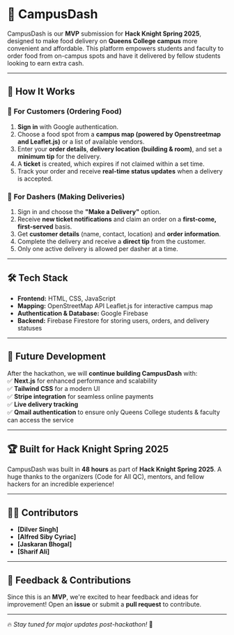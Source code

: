 # 🚀 CampusDash  

CampusDash is our **MVP** submission for **Hack Knight Spring 2025**, designed to make food delivery on **Queens College campus** more convenient and affordable. This platform empowers students and faculty to order food from on-campus spots and have it delivered by fellow students looking to earn extra cash.  

---

## 📌 How It Works  

### 🛒 **For Customers (Ordering Food)**  
1. **Sign in** with Google authentication.  
2. Choose a food spot from a **campus map (powered by Openstreetmap and Leaflet.js)** or a list of available vendors.  
3. Enter your **order details**, **delivery location (building & room)**, and set a **minimum tip** for the delivery.  
4. A **ticket** is created, which expires if not claimed within a set time.  
5. Track your order and receive **real-time status updates** when a delivery is accepted.  

### 🚴 **For Dashers (Making Deliveries)**  
1. Sign in and choose the **"Make a Delivery"** option.  
2. Receive **new ticket notifications** and claim an order on a **first-come, first-served** basis.  
3. Get **customer details** (name, contact, location) and **order information**.  
4. Complete the delivery and receive a **direct tip** from the customer.  
5. Only one active delivery is allowed per dasher at a time.  

---

## 🛠 Tech Stack  

- **Frontend:** HTML, CSS, JavaScript  
- **Mapping:** OpenStreetMap API Leaflet.js for interactive campus map  
- **Authentication & Database:** Google Firebase  
- **Backend:** Firebase Firestore for storing users, orders, and delivery statuses  

---

## 🚀 Future Development  

After the hackathon, we will **continue building CampusDash** with:  
✅ **Next.js** for enhanced performance and scalability  
✅ **Tailwind CSS** for a modern UI  
✅ **Stripe integration** for seamless online payments  
✅ **Live delivery tracking**  
✅ **Qmail authentication** to ensure only Queens College students & faculty can access the service  

---

## 🏆 Built for Hack Knight Spring 2025  

CampusDash was built in **48 hours** as part of **Hack Knight Spring 2025**. A huge thanks to the organizers (Code for All QC), mentors, and fellow hackers for an incredible experience!  

---

## 👨‍💻 Contributors  

- **[Dilver Singh]**  
- **[Alfred Siby Cyriac]**  
- **[Jaskaran Bhogal]**  
- **[Sharif Ali]**  

---

## 📩 Feedback & Contributions  

Since this is an **MVP**, we're excited to hear feedback and ideas for improvement! Open an **issue** or submit a **pull request** to contribute.  

---
🔥 *Stay tuned for major updates post-hackathon!* 🚀


